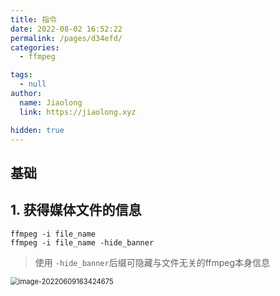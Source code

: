 ```yaml
---
title: 指令
date: 2022-08-02 16:52:22
permalink: /pages/d34efd/
categories: 
  - ffmpeg

tags: 
  - null
author: 
  name: Jiaolong
  link: https://jiaolong.xyz

hidden: true
---
```


## 基础

## 1. 获得媒体文件的信息

 ```shell
 ffmpeg -i file_name
 ffmpeg -i file_name -hide_banner
 ```

> 使用 `-hide_banner`后缀可隐藏与文件无关的ffmpeg本身信息

<img src="https://s2.loli.net/2022/06/09/UVN3kuHQZ5LgriB.png" alt="image-20220609163424675" style="zoom:80%;" />
